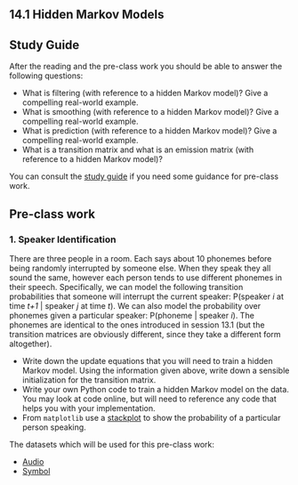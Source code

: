## 14.1 Hidden Markov Models

## Study Guide

After the reading and the pre-class work you should be able to answer the following questions:

- What is filtering (with reference to a hidden Markov model)? Give a compelling real-world example.
- What is smoothing (with reference to a hidden Markov model)? Give a compelling real-world example.
- What is prediction (with reference to a hidden Markov model)? Give a compelling real-world example.
- What is a transition matrix and what is an emission matrix (with reference to a hidden Markov model)?


You can consult the [study guide](https://github.com/minerva-schools/cs156/blob/master/session13_2/study_guide.md) if you need some guidance for pre-class work.

## Pre-class work

### 1. Speaker Identification

There are three people in a room. Each says about 10 phonemes before being randomly interrupted by someone else. When they speak they all sound the same, however each person tends to use different phonemes in their speech. Specifically, we can model the following transition probabilities that someone will interrupt the current speaker: P(speaker *i* at time *t+1* | speaker *j* at time *t*). We can also model the probability over phonemes given a particular speaker: P(phoneme | speaker *i*). The phonemes are identical to the ones introduced in session 13.1 (but the transition matrices are obviously different, since they take a different form altogether).

- Write down the update equations that you will need to train a hidden Markov model. Using the information given above, write down a sensible initialization for the transition matrix.
- Write your own Python code to train a hidden Markov model on the data. You may look at code online, but will need to reference any code that helps you with your implementation.
- From `matplotlib` use a [stackplot](https://matplotlib.org/api/_as_gen/matplotlib.axes.Axes.stackplot.html) to show the probability of a particular person speaking.

 The datasets which will be used for this pre-class work:

- [Audio](https://course-resources.minerva.kgi.edu/uploaded_files/mke/VW8Rjr/speaker.wav.zip)
- [Symbol](speaker.txt)
